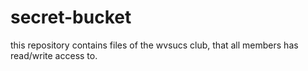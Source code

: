 secret-bucket
=============
this repository contains files of the wvsucs club, that  all members has read/write access to.
